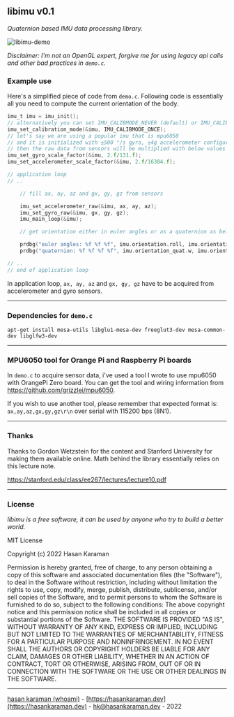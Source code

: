## libimu v0.1

_Quaternion based IMU data processing library._

 ![libimu-demo](meta/resources/libimu-demo.gif)

_Disclaimer: I'm not an OpenGL expert, forgive me for using legacy api calls and other bad practices in `demo.c`._

### Example use
Here's a simplified piece of code from `demo.c`. Following code is essentially all you need to compute the current orientation of the body.

```c
imu_t imu = imu_init();
// alternatively you can set IMU_CALIBMODE_NEVER (default) or IMU_CALIBMODE_PERIODIC
imu_set_calibration_mode(&imu, IMU_CALIBMODE_ONCE); 
// let's say we are using a popular imu that is mpu6050
// and it is initialized with ±500 °/s gyro, ±4g accelerometer configurations
// then the raw data from sensors will be multiplied with below values per mpu6050 datasheet
imu_set_gyro_scale_factor(&imu, 2.f/131.f);
imu_set_accelerometer_scale_factor(&imu, 2.f/16384.f);

// application loop
// ..

    // fill ax, ay, az and gx, gy, gz from sensors

    imu_set_accelerometer_raw(&imu, ax, ay, az);
    imu_set_gyro_raw(&imu, gx, gy, gz);
    imu_main_loop(&imu);

    // get orientation either in euler angles or as a quaternion as below

    prdbg("euler angles: %f %f %f", imu.orientation.roll, imu.orientation.pitch, imu.orientation.yaw);
    prdbg("quaternion: %f %f %f %f", imu.orientation_quat.w, imu.orientation_quat.x, imu.orientation_quat.y, imu.orientation_quat.z);

// ..
// end of application loop

```

In application loop, `ax, ay, az` and `gx, gy, gz` have to be acquired from accelerometer and gyro sensors.

---

### Dependencies for `demo.c`

```
apt-get install mesa-utils libglu1-mesa-dev freeglut3-dev mesa-common-dev libglfw3-dev
```

---

### MPU6050 tool for Orange Pi and Raspberry Pi boards

In `demo.c` to acquire sensor data, i've used a tool I wrote to use mpu6050 with OrangePi Zero board. You can get the tool and wiring information from https://github.com/grizzlei/mpu6050.

If you wish to use another tool, please remember that expected format is: `ax,ay,az,gx,gy,gz\r\n` over serial with 115200 bps (8N1).

---

### Thanks

Thanks to Gordon Wetzstein for the content and Stanford University for making them available online. Math behind the library essentially relies on this lecture note.

https://stanford.edu/class/ee267/lectures/lecture10.pdf

---

### License

_libimu is a free software, it can be used by anyone who try to build a better world._

MIT License

Copyright (c) 2022 Hasan Karaman

Permission is hereby granted, free of charge, to any person obtaining a copy of this software and associated documentation files (the "Software"), to deal in the Software without restriction, including without limitation the rights to use, copy, modify, merge, publish, distribute, sublicense, and/or sell copies of the Software, and to permit persons to whom the Software is furnished to do so, subject to the following conditions: The above copyright notice and this permission notice shall be included in all copies or substantial portions of the Software. THE SOFTWARE IS PROVIDED "AS IS", WITHOUT WARRANTY OF ANY KIND, EXPRESS OR IMPLIED, INCLUDING BUT NOT LIMITED TO THE WARRANTIES OF MERCHANTABILITY, FITNESS FOR A PARTICULAR PURPOSE AND NONINFRINGEMENT. IN NO EVENT SHALL THE AUTHORS OR COPYRIGHT HOLDERS BE LIABLE FOR ANY CLAIM, DAMAGES OR OTHER LIABILITY, WHETHER IN AN ACTION OF CONTRACT, TORT OR OTHERWISE, ARISING FROM, OUT OF OR IN CONNECTION WITH THE SOFTWARE OR THE USE OR OTHER DEALINGS IN THE SOFTWARE.

* * *

[hasan karaman (whoami)](https://hasankaraman.dev/whoami) - [https://hasankaraman.dev](https://hasankaraman.dev) - [hk@hasankaraman.dev](mailto:hk@hasankaraman.dev) - 2022